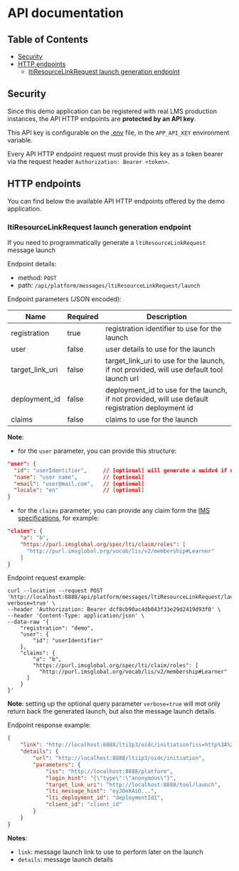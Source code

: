 # API documentation

## Table of Contents

- [Security](#security)
- [HTTP endpoints](#http-endpoints)
    - [ltiResourceLinkRequest launch generation endpoint](#ltiresourcelinkrequest-launch-generation-endpoint)

## Security

Since this demo application can be registered with real LMS production instances, the API HTTP endpoints are **protected by an API key**.

This API key is configurable on the [.env](../.env) file, in the `APP_API_KEY` environment variable.

Every API HTTP endpoint request must provide this key as a token bearer via the request header `Authorization: Bearer <token>`.

## HTTP endpoints

You can find below the available API HTTP endpoints offered by the demo application.

### ltiResourceLinkRequest launch generation endpoint

If you need to programmatically generate a `ltiResourceLinkRequest` message launch

Endpoint details:
- method: `POST`
- path: `/api/platform/messages/ltiResourceLinkRequest/launch`

Endpoint parameters (JSON encoded):

| Name                                 | Required |Description                                                                                          |
|--------------------------------------|----------|-----------------------------------------------------------------------------------------------------|
| registration                         | true     | registration identifier to use for the launch                                                       |
| user                                 | false    | user details to use for the launch                                                                  |
| target_link_uri                      | false    | target_link_uri to use for the launch, if not provided, will use default tool launch url            |
| deployment_id                        | false    | deployment_id to use for the launch, if not provided, will use default registration deployment id   |
| claims                               | false    | claims to use for the launch                                                                        |

**Note**:
- for the `user` parameter, you can provide this structure:
```json
"user": {
  "id": "userIdentifier",     // [optional] will generate a uuidv4 if not provided
  "name": "user name",        // [optional]
  "email": "user@mail.com",   // [optional]
  "locale": "en"              // [optional]
}
```
- for the `claims` parameter, you can provide any claim form the [IMS specifications](http://www.imsglobal.org/spec/lti/v1p3/#required-message-claims), for example:
```json
"claims": {
    "a": "b",
    "https://purl.imsglobal.org/spec/lti/claim/roles": [
      "http://purl.imsglobal.org/vocab/lis/v2/membership#Learner"
    ]
}
```


Endpoint request example:
```shell
curl --location --request POST 'http://localhost:8888/api/platform/messages/ltiResourceLinkRequest/launch?verbose=true' \
--header 'Authorization: Bearer dcf8cb90ac4db043f33e29d2419d93f0' \
--header 'Content-Type: application/json' \
--data-raw '{
    "registration": "demo",
    "user": {
        "id": "userIdentifier"
    },
    "claims": {
        "a": "b",
        "https://purl.imsglobal.org/spec/lti/claim/roles": [
          "http://purl.imsglobal.org/vocab/lis/v2/membership#Learner"
      ]
    }
}'
```

**Note**: setting up the optional query parameter `verbose=true` will mot only return back the generated launch, but also the message launch details.

Endpoint response example:

```json
{
    "link": "http://localhost:8888/lti1p3/oidc/initiation?iss=http%3A%2F%2Flocalhost%3A8888%2Fplatform&login_hint=%7B%22type%22%3A%22anonymous%22%7D&target_link_uri=http%3A%2F%2Flocalhost%3A8888%2Ftool%2Flaunch&lti_message_hint=eyJ0eXAiO...&lti_deployment_id=deploymentId1&client_id=client_id",
    "details": {
        "url": "http://localhost:8888/lti1p3/oidc/initiation",
        "parameters": {
            "iss": "http://localhost:8888/platform",
            "login_hint": "{\"type\":\"anonymous\"}",
            "target_link_uri": "http://localhost:8888/tool/launch",
            "lti_message_hint": "eyJ0eXAiO...",
            "lti_deployment_id": "deploymentId1",
            "client_id": "client_id"
        }
    }
}
```

**Notes**:
- `link`: message launch link to use to perform later on the launch
- `details`: message launch details